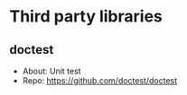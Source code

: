 # Third party libraries

## doctest

- About: Unit test
- Repo: <https://github.com/doctest/doctest>

